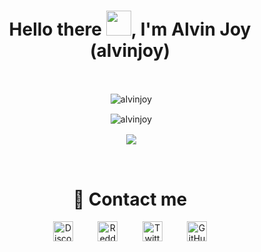 <h1 align="center">Hello there <img src="https://raw.githubusercontent.com/MartinHeinz/MartinHeinz/master/wave.gif" width="40px">, I'm Alvin Joy (alvinjoy)</h1>
<br>
<p align="center">&nbsp;<img align="center" src="https://komarev.com/ghpvc/?username=AlvinJoyDev&style=flat-square&color=ff69b4" alt="alvinjoy" /> </p>
<p align="center">&nbsp;<img align="center" src="https://discord.c99.nl/widget/theme-3/825382504353234954.png" alt="alvinjoy" /></p>

<p align="center">&nbsp;<img align="center" src="https://github-readme-stats.vercel.app/api/top-langs/?username=AlvinJoyDev&layout=compact&theme=dracula" /></p>
<p align="center">
<br>
<h1 align="center">🤙 Contact me</h1>
<p align="center"><a href="https://discord.com/users/825382504353234954" target="_blank"><img alt="Discord" title="Discord" height="32" width="32" src="https://raw.githubusercontent.com/peterthehan/peterthehan/master/assets/discord.svg"></a>&nbsp;&nbsp;&nbsp;&nbsp;&nbsp;&nbsp;&nbsp;&nbsp;&nbsp;
<a href="https://reddit.com/u/alvinjoy" target="_blank"><img alt="Reddit" title="Reddit" height="32" width="32" src="https://raw.githubusercontent.com/peterthehan/peterthehan/master/assets/reddit.svg"></a>&nbsp;&nbsp;&nbsp;&nbsp;&nbsp;&nbsp;&nbsp;&nbsp;&nbsp;
<a href="https://twitter.com/_alvinjoy_" target="_blank"><img alt="Twitter" title="Twitter" height="32" width="32" src="https://raw.githubusercontent.com/peterthehan/peterthehan/master/assets/twitter.svg"></a>&nbsp;&nbsp;&nbsp;&nbsp;&nbsp;&nbsp;&nbsp;&nbsp;&nbsp;
<a href="https://github.com/AlvinJoyDev"><img alt="GitHub" title="GitHub" height="32" width="32" src="https://raw.githubusercontent.com/peterthehan/peterthehan/master/assets/github.svg"></a>
